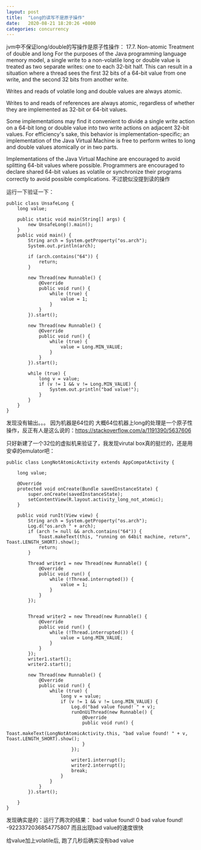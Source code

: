 ```yaml
---
layout: post
title:  "Long的读写不是原子操作"
date:   2020-08-21 18:20:26 +0800
categories: concurrency
---
```

jvm中不保证long/double的写操作是原子性操作：
17.7. Non-atomic Treatment of double and long
For the purposes of the Java programming language memory model, a single write to a non-volatile long or double value is treated as two separate writes: one to each 32-bit half. This can result in a situation where a thread sees the first 32 bits of a 64-bit value from one write, and the second 32 bits from another write.

Writes and reads of volatile long and double values are always atomic.

Writes to and reads of references are always atomic, regardless of whether they are implemented as 32-bit or 64-bit values.

Some implementations may find it convenient to divide a single write action on a 64-bit long or double value into two write actions on adjacent 32-bit values. For efficiency's sake, this behavior is implementation-specific; an implementation of the Java Virtual Machine is free to perform writes to long and double values atomically or in two parts.

Implementations of the Java Virtual Machine are encouraged to avoid splitting 64-bit values where possible. Programmers are encouraged to declare shared 64-bit values as volatile or synchronize their programs correctly to avoid possible complications.
不过貌似没提到读的操作

运行一下验证一下：

    public class UnsafeLong {
        long value;
        
        public static void main(String[] args) {
            new UnsafeLong().main();
        }
        public void main() {
            String arch = System.getProperty("os.arch");
            System.out.println(arch);

            if (arch.contains("64")) {
                return;
            }

            new Thread(new Runnable() {
                @Override
                public void run() {
                    while (true) {
                        value = 1;
                    }
                }
            }).start();

            new Thread(new Runnable() {
                @Override
                public void run() {
                    while (true) {
                        value = Long.MIN_VALUE;
                    }
                }
            }).start();

            while (true) {
                long v = value;
                if (v != 1 && v != Long.MIN_VALUE) {
                    System.out.println("bad value!");
                }
            }
        }
    }

发现没有输出。。。
因为机器是64位的
大概64位机器上long的处理是一个原子性操作，反正有人是这么说的：https://stackoverflow.com/a/1191390/5637606

只好新建了一个32位的虚拟机来验证了，我发现virutal box真的挺烂的，还是用安卓的emulator吧：

    public class LongNotAtomicActivity extends AppCompatActivity {

        long value;

        @Override
        protected void onCreate(Bundle savedInstanceState) {
            super.onCreate(savedInstanceState);
            setContentView(R.layout.activity_long_not_atomic);
        }

        public void runIt(View view) {
            String arch = System.getProperty("os.arch");
            Log.d("os.arch " + arch);
            if (arch != null && arch.contains("64")) {
                Toast.makeText(this, "running on 64bit machine, return", Toast.LENGTH_SHORT).show();
                return;
            }

            Thread writer1 = new Thread(new Runnable() {
                @Override
                public void run() {
                    while (!Thread.interrupted()) {
                        value = 1;
                    }
                }
            });


            Thread writer2 = new Thread(new Runnable() {
                @Override
                public void run() {
                    while (!Thread.interrupted()) {
                        value = Long.MIN_VALUE;
                    }
                }
            });
            writer1.start();
            writer2.start();

            new Thread(new Runnable() {
                @Override
                public void run() {
                    while (true) {
                        long v = value;
                        if (v != 1 && v != Long.MIN_VALUE) {
                            Log.d("bad value found! " + v);
                            runOnUiThread(new Runnable() {
                                @Override
                                public void run() {
                                    Toast.makeText(LongNotAtomicActivity.this, "bad value found! " + v, Toast.LENGTH_SHORT).show();
                                }
                            });

                            writer1.interrupt();
                            writer2.interrupt();
                            break;
                        }
                    }
                }
            }).start();

        }
    }


发现确实是的：运行了两次的结果：
bad value found! 0
bad value found! -9223372036854775807
而且出现bad value的速度很快

给value加上volatile后, 跑了几秒后确实没有bad value